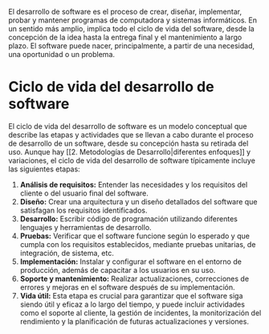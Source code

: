 El desarrollo de software es el proceso de crear, diseñar, implementar, probar y mantener programas de computadora y sistemas informáticos. En un sentido más amplio, implica todo el ciclo de vida del software, desde la concepción de la idea hasta la entrega final y el mantenimiento a largo plazo. El software puede nacer, principalmente, a partir de una necesidad, una oportunidad o un problema.
# Ciclo de vida del desarrollo de software
El ciclo de vida del desarrollo de software es un modelo conceptual que describe las etapas y actividades que se llevan a cabo durante el proceso de desarrollo de un software, desde su concepción hasta su retirada del uso. Aunque hay [[2. Metodologías de Desarrollo|diferentes enfoques]] y variaciones, el ciclo de vida del desarrollo de software típicamente incluye las siguientes etapas:

1. **Análisis de requisitos:** Entender las necesidades y los requisitos del cliente o del usuario final del software.
2. **Diseño:** Crear una arquitectura y un diseño detallados del software que satisfagan los requisitos identificados.
3. **Desarrollo:** Escribir código de programación utilizando diferentes lenguajes y herramientas de desarrollo.
4. **Pruebas:** Verificar que el software funcione según lo esperado y que cumpla con los requisitos establecidos, mediante pruebas unitarias, de integración, de sistema, etc.
5. **Implementación:** Instalar y configurar el software en el entorno de producción, además de capacitar a los usuarios en su uso.
6. **Soporte y mantenimiento:** Realizar actualizaciones, correcciones de errores y mejoras en el software después de su implementación.
7. **Vida útil:** Esta etapa es crucial para garantizar que el software siga siendo útil y eficaz a lo largo del tiempo, y puede incluir actividades como el soporte al cliente, la gestión de incidentes, la monitorización del rendimiento y la planificación de futuras actualizaciones y versiones.